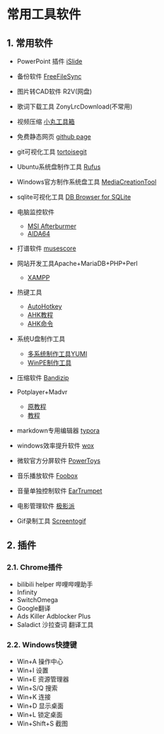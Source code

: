 # 常用工具软件

## 1. 常用软件

- PowerPoint 插件 [iSlide](https://www.islide.cc/)

- 备份软件 [FreeFileSync](https://freefilesync.org/)

- 图片转CAD软件 R2V(网盘)

- 歌词下载工具 ZonyLrcDownload(不常用)

- 视频压缩 [小丸工具箱](https://maruko.appinn.me/)

- 免费静态网页 [github page](https://pages.github.com/)

- git可视化工具 [tortoisegit](https://tortoisegit.org/)

- Ubuntu系统盘制作工具 [Rufus](https://rufus.en.softonic.com/)

- Windows官方制作系统盘工具 [MediaCreationTool](https://www.microsoft.com/zh-cn/software-download/windows10?OCID=WIP_r_Win10_Body_AddPC)

- sqlite可视化工具 [DB Browser for SQLite](https://sqlitebrowser.org/)

- 电脑监控软件
  - [MSI Afterburmer](https://cn.msi.com/page/afterburner)
  - [AIDA64](https://www.aida64.com/products)

- 打谱软件 [musescore](https://musescore.org/zh-hans)

- 网站开发工具Apache+MariaDB+PHP+Perl
  - [XAMPP](https://www.apachefriends.org/index.html)

- 热键工具
  - [AutoHotkey](https://www.autohotkey.com/)
  - [AHK教程](https://ahkcn.github.io/docs/AutoHotkey.htm)
  - [AHK命令](https://www.cnblogs.com/imsoft/p/ahk.html)

- 系统U盘制作工具
  - [多系统制作工具YUMI](https://www.pendrivelinux.com/yumi-multiboot-usb-creator/)
  - [WinPE制作工具](https://www.aomeitech.com/pe-builder.html?from=en_nav_utilities)

- 压缩软件 [Bandizip](https://cn.bandisoft.com/bandizip/)

- Potplayer+Madvr
  - [原教程](http://www.hangge.com/blog/cache/detail_1461.html)
  - [教程](https://www.cnblogs.com/sky-heaven/p/8904317.html)

- markdown专用编辑器 [typora](https://typora.io/)

- windows效率提升软件 [wox](https://github.com/Wox-launcher/Wox/releases)

- 微软官方分屏软件 [PowerToys](https://github.com/microsoft/PowerToys)

- 音乐播放软件 [Foobox](http://www.foobar2000.com.cn/interface/showimg.php?lang=cn&id=73)

- 音量单独控制软件 [EarTrumpet](https://www.microsoft.com/en-us/p/eartrumpet/9nblggh516xp#activetab=pivot:overviewtab)

- 电影管理软件 [极影派](http://www.jeenpi.com/)

- Gif录制工具 [Screentogif](https://www.screentogif.com/)

## 2. 插件

### 2.1. Chrome插件

- bilibili helper 哔哩哔哩助手
- Infinity
- SwitchOmega
- Google翻译
- Ads Killer Adblocker Plus
- Saladict 沙拉查词 翻译工具

### 2.2. Windows快捷键

- Win+A 操作中心
- Win+I 设置
- Win+E 资源管理器
- Win+S/Q 搜索
- Win+K 连接
- Win+D 显示桌面
- Win+L 锁定桌面
- Win+Shift+S 截图

